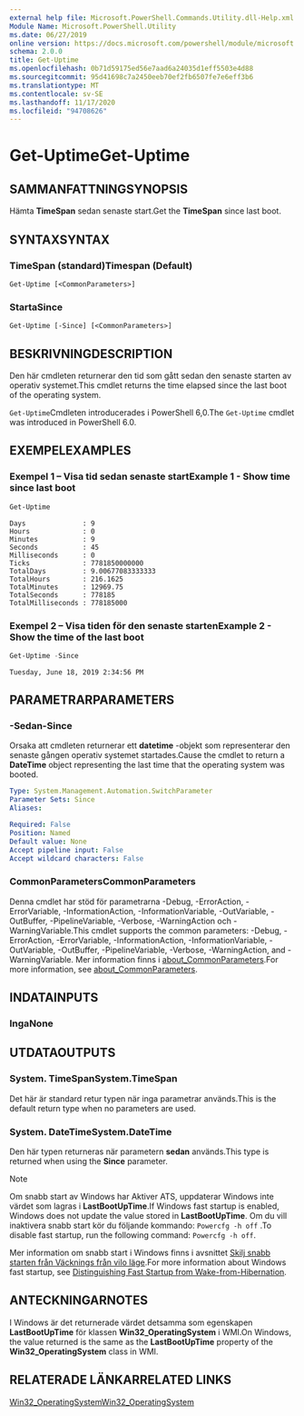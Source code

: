 ```yaml
---
external help file: Microsoft.PowerShell.Commands.Utility.dll-Help.xml
Module Name: Microsoft.PowerShell.Utility
ms.date: 06/27/2019
online version: https://docs.microsoft.com/powershell/module/microsoft.powershell.utility/get-uptime?view=powershell-7.2&WT.mc_id=ps-gethelp
schema: 2.0.0
title: Get-Uptime
ms.openlocfilehash: 0b71d59175ed56e7aad6a24035d1eff5503e4d88
ms.sourcegitcommit: 95d41698c7a2450eeb70ef2fb6507fe7e6eff3b6
ms.translationtype: MT
ms.contentlocale: sv-SE
ms.lasthandoff: 11/17/2020
ms.locfileid: "94708626"
---
```

# <span data-ttu-id="89693-102">Get-Uptime</span><span class="sxs-lookup"><span data-stu-id="89693-102">Get-Uptime</span></span>

## <span data-ttu-id="89693-103">SAMMANFATTNING</span><span class="sxs-lookup"><span data-stu-id="89693-103">SYNOPSIS</span></span>
<span data-ttu-id="89693-104">Hämta **TimeSpan** sedan senaste start.</span><span class="sxs-lookup"><span data-stu-id="89693-104">Get the **TimeSpan** since last boot.</span></span>

## <span data-ttu-id="89693-105">SYNTAX</span><span class="sxs-lookup"><span data-stu-id="89693-105">SYNTAX</span></span>

### <span data-ttu-id="89693-106">TimeSpan (standard)</span><span class="sxs-lookup"><span data-stu-id="89693-106">Timespan (Default)</span></span>

```
Get-Uptime [<CommonParameters>]
```

### <span data-ttu-id="89693-107">Starta</span><span class="sxs-lookup"><span data-stu-id="89693-107">Since</span></span>

```
Get-Uptime [-Since] [<CommonParameters>]
```

## <span data-ttu-id="89693-108">BESKRIVNING</span><span class="sxs-lookup"><span data-stu-id="89693-108">DESCRIPTION</span></span>

<span data-ttu-id="89693-109">Den här cmdleten returnerar den tid som gått sedan den senaste starten av operativ systemet.</span><span class="sxs-lookup"><span data-stu-id="89693-109">This cmdlet returns the time elapsed since the last boot of the operating system.</span></span>

<span data-ttu-id="89693-110">`Get-Uptime`Cmdleten introducerades i PowerShell 6,0.</span><span class="sxs-lookup"><span data-stu-id="89693-110">The `Get-Uptime` cmdlet was introduced in PowerShell 6.0.</span></span>

## <span data-ttu-id="89693-111">EXEMPEL</span><span class="sxs-lookup"><span data-stu-id="89693-111">EXAMPLES</span></span>

### <span data-ttu-id="89693-112">Exempel 1 – Visa tid sedan senaste start</span><span class="sxs-lookup"><span data-stu-id="89693-112">Example 1 - Show time since last boot</span></span>

```powershell
Get-Uptime
```

```Output
Days              : 9
Hours             : 0
Minutes           : 9
Seconds           : 45
Milliseconds      : 0
Ticks             : 7781850000000
TotalDays         : 9.00677083333333
TotalHours        : 216.1625
TotalMinutes      : 12969.75
TotalSeconds      : 778185
TotalMilliseconds : 778185000
```

### <span data-ttu-id="89693-113">Exempel 2 – Visa tiden för den senaste starten</span><span class="sxs-lookup"><span data-stu-id="89693-113">Example 2 - Show the time of the last boot</span></span>

```powershell
Get-Uptime -Since
```

```Output
Tuesday, June 18, 2019 2:34:56 PM
```

## <span data-ttu-id="89693-114">PARAMETRAR</span><span class="sxs-lookup"><span data-stu-id="89693-114">PARAMETERS</span></span>

### <span data-ttu-id="89693-115">-Sedan</span><span class="sxs-lookup"><span data-stu-id="89693-115">-Since</span></span>

<span data-ttu-id="89693-116">Orsaka att cmdleten returnerar ett **datetime** -objekt som representerar den senaste gången operativ systemet startades.</span><span class="sxs-lookup"><span data-stu-id="89693-116">Cause the cmdlet to return a **DateTime** object representing the last time that the operating system was booted.</span></span>

```yaml
Type: System.Management.Automation.SwitchParameter
Parameter Sets: Since
Aliases:

Required: False
Position: Named
Default value: None
Accept pipeline input: False
Accept wildcard characters: False
```

### <span data-ttu-id="89693-117">CommonParameters</span><span class="sxs-lookup"><span data-stu-id="89693-117">CommonParameters</span></span>

<span data-ttu-id="89693-118">Denna cmdlet har stöd för parametrarna -Debug, -ErrorAction, -ErrorVariable, -InformationAction, -InformationVariable, -OutVariable, -OutBuffer, -PipelineVariable, -Verbose, -WarningAction och -WarningVariable.</span><span class="sxs-lookup"><span data-stu-id="89693-118">This cmdlet supports the common parameters: -Debug, -ErrorAction, -ErrorVariable, -InformationAction, -InformationVariable, -OutVariable, -OutBuffer, -PipelineVariable, -Verbose, -WarningAction, and -WarningVariable.</span></span> <span data-ttu-id="89693-119">Mer information finns i [about_CommonParameters](https://go.microsoft.com/fwlink/?LinkID=113216).</span><span class="sxs-lookup"><span data-stu-id="89693-119">For more information, see [about_CommonParameters](https://go.microsoft.com/fwlink/?LinkID=113216).</span></span>

## <span data-ttu-id="89693-120">INDATA</span><span class="sxs-lookup"><span data-stu-id="89693-120">INPUTS</span></span>

### <span data-ttu-id="89693-121">Inga</span><span class="sxs-lookup"><span data-stu-id="89693-121">None</span></span>

## <span data-ttu-id="89693-122">UTDATA</span><span class="sxs-lookup"><span data-stu-id="89693-122">OUTPUTS</span></span>

### <span data-ttu-id="89693-123">System. TimeSpan</span><span class="sxs-lookup"><span data-stu-id="89693-123">System.TimeSpan</span></span>

<span data-ttu-id="89693-124">Det här är standard retur typen när inga parametrar används.</span><span class="sxs-lookup"><span data-stu-id="89693-124">This is the default return type when no parameters are used.</span></span>

### <span data-ttu-id="89693-125">System. DateTime</span><span class="sxs-lookup"><span data-stu-id="89693-125">System.DateTime</span></span>

<span data-ttu-id="89693-126">Den här typen returneras när parametern **sedan** används.</span><span class="sxs-lookup"><span data-stu-id="89693-126">This type is returned when using the **Since** parameter.</span></span>

> [!NOTE]
> <span data-ttu-id="89693-127">Om snabb start av Windows har Aktiver ATS, uppdaterar Windows inte värdet som lagras i **LastBootUpTime**.</span><span class="sxs-lookup"><span data-stu-id="89693-127">If Windows fast startup is enabled, Windows does not update the value stored in **LastBootUpTime**.</span></span> <span data-ttu-id="89693-128">Om du vill inaktivera snabb start kör du följande kommando: `Powercfg -h off` .</span><span class="sxs-lookup"><span data-stu-id="89693-128">To disable fast startup, run the following command: `Powercfg -h off`.</span></span>
>
> <span data-ttu-id="89693-129">Mer information om snabb start i Windows finns i avsnittet [Skilj snabb starten från Väcknings från vilo läge](/windows-hardware/drivers/kernel/distinguishing-fast-startup-from-wake-from-hibernation).</span><span class="sxs-lookup"><span data-stu-id="89693-129">For more information about Windows fast startup, see [Distinguishing Fast Startup from Wake-from-Hibernation](/windows-hardware/drivers/kernel/distinguishing-fast-startup-from-wake-from-hibernation).</span></span>

## <span data-ttu-id="89693-130">ANTECKNINGAR</span><span class="sxs-lookup"><span data-stu-id="89693-130">NOTES</span></span>

<span data-ttu-id="89693-131">I Windows är det returnerade värdet detsamma som egenskapen **LastBootUpTime** för klassen **Win32_OperatingSystem** i WMI.</span><span class="sxs-lookup"><span data-stu-id="89693-131">On Windows, the value returned is the same as the **LastBootUpTime** property of the **Win32_OperatingSystem** class in WMI.</span></span>

## <span data-ttu-id="89693-132">RELATERADE LÄNKAR</span><span class="sxs-lookup"><span data-stu-id="89693-132">RELATED LINKS</span></span>

[<span data-ttu-id="89693-133">Win32_OperatingSystem</span><span class="sxs-lookup"><span data-stu-id="89693-133">Win32_OperatingSystem</span></span>](/windows/win32/cimwin32prov/win32-operatingsystem#properties)

